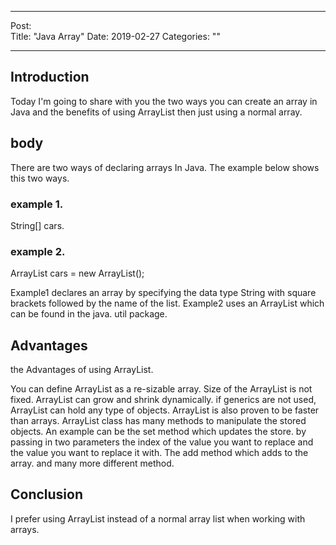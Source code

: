 
---
Post:   
Title:  "Java Array"
Date:   2019-02-27
Categories: ""

---

## Introduction 

Today I'm going to share with you the two ways you can create an array in Java and the benefits of using ArrayList then just using a normal array. 

## body

There are two ways of declaring arrays In Java. The example below shows this two ways. 

### example 1.
String[] cars.

### example 2.
ArrayList<String> cars = new ArrayList<String>();


Example1 declares an array by specifying the data type String with square brackets followed by the name of the list.
Example2 uses an ArrayList which can be found in the java. util package.  

## Advantages
the Advantages of using ArrayList.

You can define ArrayList as a re-sizable array. Size of the ArrayList is not fixed. ArrayList can grow and shrink dynamically.
if generics are not used, ArrayList can hold any type of objects.
ArrayList is also proven to be faster than arrays.
ArrayList class has many methods to manipulate the stored objects.
An example can be the set method which updates the store. by passing in two parameters the index of the value you want to replace and the value you want to replace it with. The add method which adds to the array. and many more different method.  

## Conclusion 
 
I prefer using ArrayList instead of a normal array list when working with arrays.